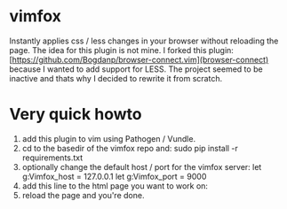 vimfox
======

Instantly applies css / less changes in your browser without reloading the page.
The idea for this plugin is not mine. I forked this plugin: [https://github.com/Bogdanp/browser-connect.vim](browser-connect)
because I wanted to add support for LESS. 
The project seemed to be inactive and thats why I decided to rewrite it from 
scratch.


Very quick howto
================

1. add this plugin to vim using Pathogen / Vundle.
2. cd to the basedir of the vimfox repo and:
     sudo pip install -r requirements.txt
3. optionally change the default host / port for the vimfox server:
     let g:Vimfox_host = 127.0.0.1
     let g:Vimfox_port = 9000
4. add this line to the html page you want to work on:
     <script type='text/javascript' src="http://localhost:9000/vimfox/vimfox.js"></script>
5. reload the page and you're done.
